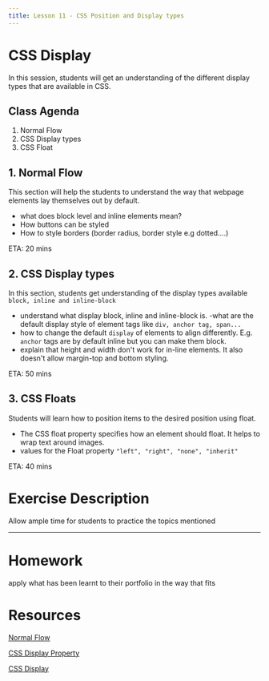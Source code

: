 ```yaml
---
title: Lesson 11 - CSS Position and Display types
---
```


# CSS Display

In this session, students will get an understanding of the different display types that are available in CSS.

## Class Agenda

1. Normal Flow
1. CSS Display types
1. CSS Float

## 1. Normal Flow

This section will help the students to understand the way that webpage elements lay themselves out by default.

- what does block level and inline elements mean?
- How buttons can be styled
- How to style borders (border radius, border style e.g dotted....)

ETA: 20 mins

## 2. CSS Display types

In this section, students get understanding of the display types available `block, inline and inline-block`

- understand what display block, inline and inline-block is.
  -what are the default display style of element tags like `div, anchor tag, span...`
- how to change the default `display` of elements to align differently. E.g. `anchor` tags are by default inline but you can make them block.
- explain that height and width don't work for in-line elements. It also doesn't allow margin-top and bottom styling.

ETA: 50 mins

## 3. CSS Floats

Students will learn how to position items to the desired position using float.

- The CSS float property specifies how an element should float. It helps to wrap text around images.
- values for the Float property `"left", "right", "none", "inherit"`

ETA: 40 mins

# Exercise Description

Allow ample time for students to practice the topics mentioned

---

# Homework

apply what has been learnt to their portfolio in the way that fits

# Resources

[Normal Flow](https://developer.mozilla.org/en-US/docs/Learn/CSS/CSS_layout/Normal_Flow)

[CSS Display Property](https://www.w3schools.com/cssref/pr_class_display.asp)

[CSS Display](https://developer.mozilla.org/en-US/docs/Web/CSS/display)
